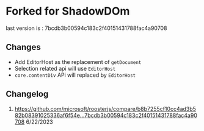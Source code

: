 # Forked for ShadowDOm

last version is : 7bcdb3b00594c183c2f40151431788fac4a90708

## Changes

-   Add EditorHost as the replacement of `getDocument`
-   Selection related api will use `EditorHost`
-   `core.contentDiv` APi will replaced by `EditorHost`

## Changelog

1. https://github.com/microsoft/roosterjs/compare/b8b7255cf10cc4ad3b582b08391025336af6f54e...7bcdb3b00594c183c2f40151431788fac4a90708 6/22/2023
